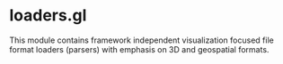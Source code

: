 # loaders.gl

This module contains framework independent visualization focused file format loaders (parsers) with emphasis on 3D and geospatial formats.
